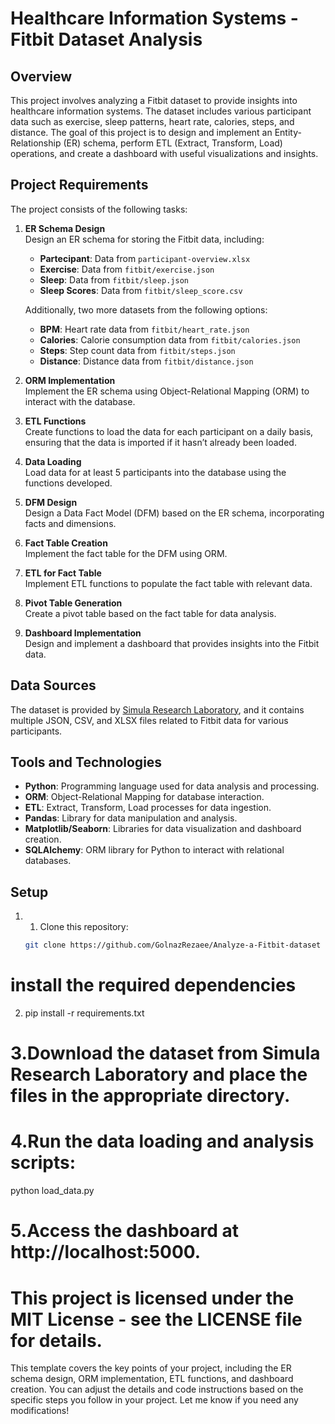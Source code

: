 # Healthcare Information Systems - Fitbit Dataset Analysis

## Overview
This project involves analyzing a Fitbit dataset to provide insights into healthcare information systems. The dataset includes various participant data such as exercise, sleep patterns, heart rate, calories, steps, and distance. The goal of this project is to design and implement an Entity-Relationship (ER) schema, perform ETL (Extract, Transform, Load) operations, and create a dashboard with useful visualizations and insights.

## Project Requirements
The project consists of the following tasks:

1. **ER Schema Design**  
   Design an ER schema for storing the Fitbit data, including:
   - **Partecipant**: Data from `participant-overview.xlsx`
   - **Exercise**: Data from `fitbit/exercise.json`
   - **Sleep**: Data from `fitbit/sleep.json`
   - **Sleep Scores**: Data from `fitbit/sleep_score.csv`

   Additionally, two more datasets from the following options:
   - **BPM**: Heart rate data from `fitbit/heart_rate.json`
   - **Calories**: Calorie consumption data from `fitbit/calories.json`
   - **Steps**: Step count data from `fitbit/steps.json`
   - **Distance**: Distance data from `fitbit/distance.json`

2. **ORM Implementation**  
   Implement the ER schema using Object-Relational Mapping (ORM) to interact with the database.

3. **ETL Functions**  
   Create functions to load the data for each participant on a daily basis, ensuring that the data is imported if it hasn’t already been loaded.

4. **Data Loading**  
   Load data for at least 5 participants into the database using the functions developed.

5. **DFM Design**  
   Design a Data Fact Model (DFM) based on the ER schema, incorporating facts and dimensions.

6. **Fact Table Creation**  
   Implement the fact table for the DFM using ORM.

7. **ETL for Fact Table**  
   Implement ETL functions to populate the fact table with relevant data.

8. **Pivot Table Generation**  
   Create a pivot table based on the fact table for data analysis.

9. **Dashboard Implementation**  
   Design and implement a dashboard that provides insights into the Fitbit data.

## Data Sources
The dataset is provided by [Simula Research Laboratory](https://datasets.simula.no/pmdata/), and it contains multiple JSON, CSV, and XLSX files related to Fitbit data for various participants.

## Tools and Technologies
- **Python**: Programming language used for data analysis and processing.
- **ORM**: Object-Relational Mapping for database interaction.
- **ETL**: Extract, Transform, Load processes for data ingestion.
- **Pandas**: Library for data manipulation and analysis.
- **Matplotlib/Seaborn**: Libraries for data visualization and dashboard creation.
- **SQLAlchemy**: ORM library for Python to interact with relational databases.

## Setup
1. 1. Clone this repository:
   ```bash
   git clone https://github.com/GolnazRezaee/Analyze-a-Fitbit-dataset


# install the required dependencies
2. pip install -r requirements.txt

# 3.Download the dataset from Simula Research Laboratory and place the files in the appropriate directory.

# 4.Run the data loading and analysis scripts:
python load_data.py

# 5.Access the dashboard at http://localhost:5000.

# This project is licensed under the MIT License - see the LICENSE file for details.
This template covers the key points of your project, including the ER schema design, ORM implementation, ETL functions, and dashboard creation. You can adjust the details and code instructions based on the specific steps you follow in your project. Let me know if you need any modifications!


